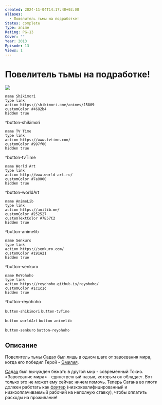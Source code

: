 ```yaml
---
created: 2024-11-04T14:17:40+03:00
aliases:
  - Повелитель тьмы на подработке!
Status: complete
Type: anime
Rating: PG-13
Cover: ""
Year: 2013
Episode: 13
Views: 1
---
```


# Повелитель тьмы на подработке!

![](https://nyaa.shikimori.one/uploads/poster/animes/15809/3d14d270bf9c7b9a169cf2b9fa60d7ec.jpeg)

```button
name Shikimori
type link
action https://shikimori.one/animes/15809
customColor #4682b4
hidden true
```
^button-shikimori

```button
name TV Time
type link
action https://www.tvtime.com/
customColor #997f00
hidden true
```
^button-tvTime

```button
name World Art
type link
action http://www.world-art.ru/
customColor #7a0000
hidden true
```
^button-worldArt

```button
name AnimeLib
type link
action https://anilib.me/
customColor #252527
customTextColor #7E57C2
hidden true
```
^button-animelib

```button
name Senkuro
type link
action https://senkuro.com/
customColor #191A21
hidden true
```
^button-senkuro

```button
name ReYohoho
type link
action https://reyohoho.github.io/reyohoho/
customColor #1c1c1c
hidden true
```
^button-reyohoho

`button-shikimori` `button-tvTime`

`button-worldArt` `button-animelib`

`button-senkuro` `button-reyohoho`

## Описание

Повелитель тьмы [Садао](https://shikimori.one/characters/70733-sadao-maou) был лишь в одном шаге от завоевания мира, когда его победил Герой - [Эмилия](https://shikimori.one/characters/70735-emi-yusa).

[Садао](https://shikimori.one/characters/70733-sadao-maou) был вынужден бежать в другой мир - современный Токио. «Завоевание мира» - единственный навык, которым он обладает. Вот только это не может ему сейчас ничем помочь. Теперь Сатана во плоти должен работать как [фритер](https://ru.wikipedia.org/wiki/Фурита) (низкоквалифицированный и низкооплачиваемый рабочий на неполную ставку), чтобы оплатить расходы на проживание!
